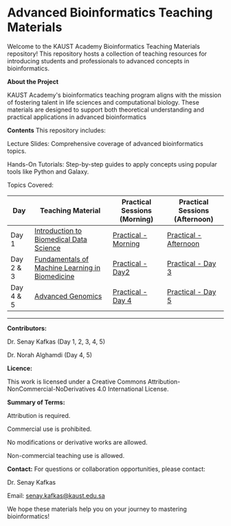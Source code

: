# Advanced Bioinformatics Teaching Materials

Welcome to the KAUST Academy Bioinformatics Teaching Materials repository! This repository hosts a collection of teaching resources for introducing students and professionals to advanced concepts in bioinformatics.

**About the Project**

KAUST Academy's bioinformatics teaching program aligns with the mission of fostering talent in life sciences and computational biology. These materials are designed to support both theoretical understanding and practical applications in advanced bioinformatics

**Contents**
This repository includes:

Lecture Slides: Comprehensive coverage of advanced bioinformatics topics.

Hands-On Tutorials: Step-by-step guides to apply concepts using popular tools like Python and Galaxy.

Topics Covered:

| Day  | Teaching Material | Practical Sessions (Morning) |  Practical Sessions (Afternoon) |
|------|-------------------|--------------------|--------------------|
| Day 1 | [Introduction to Biomedical Data Science](https://docs.google.com/presentation/d/1tZ0kdpSFlRJN2rGfs7UAq-1gvm6KPCkFq777WDVAhmI/edit?usp=sharing) | [Practical - Morning](https://colab.research.google.com/drive/1KjIDXOjZz4y3NR-FrZT5564jp9Vc4eUZ?usp=sharing) | [Practical - Afternoon](https://colab.research.google.com/drive/1cUwGEBfXLBOU7PY8tKj55R8T9AvzG33S?usp=sharing) |
| Day 2  & 3 | [Fundamentals of Machine Learning in Biomedicine](https://docs.google.com/presentation/d/1WzBv5L2JWuRChE2WYvDMPR0EAQ3aONYmqTYyoD3z-8A/edit?usp=sharing) | [Practical - Day2]([https://colab.research.google.com/drive/1Qbp15LN6mHgi4v-Usjn7PC7qX6xLtByE?usp=sharing](https://colab.research.google.com/drive/1c_A8lbOTt7zQdlMqy7SZ37XaaCQ6N4us?usp=sharing)) | [Practical - Day 3]([https://colab.research.google.com/drive/1o5bZsUYvBukZqzpJVGpedX3OdlquD7hi?usp=sharing](https://colab.research.google.com/drive/1BJK5AjvSXoy7AS0g2afPFCsUxhVgdMqc?usp=sharing)) |
| Day 4 & 5 | [Advanced Genomics]([https://docs.google.com/presentation/d/1wc2eV5ghj9gQeunzKdzBxrQDGKKCHgHFq1sfbR3TmbE/edit?usp=sharing](https://docs.google.com/presentation/d/1JAtksDu7cPda1Ui7vgCL3TfbSy5nnsh6ZpCq1QFfldI/edit?usp=sharing)) | [Practical - Day 4](https://training.galaxyproject.org/training-material/topics/sequence-analysis/tutorials/quality-control/tutorial.html) | [Practical - Day 5](https://training.galaxyproject.org/training-material/topics/variant-analysis/tutorials/exome-seq/tutorial.html) |


---

**Contributors:**

Dr. Senay Kafkas (Day 1, 2, 3, 4, 5)

Dr. Norah Alghamdi (Day 4, 5)

**Licence:**

This work is licensed under a Creative Commons Attribution-NonCommercial-NoDerivatives 4.0 International License.

**Summary of Terms:**

Attribution is required.

Commercial use is prohibited.

No modifications or derivative works are allowed.

Non-commercial teaching use is allowed.

**Contact:**
For questions or collaboration opportunities, please contact:

Dr. Senay Kafkas

Email: senay.kafkas@kaust.edu.sa

We hope these materials help you on your journey to mastering bioinformatics! 
